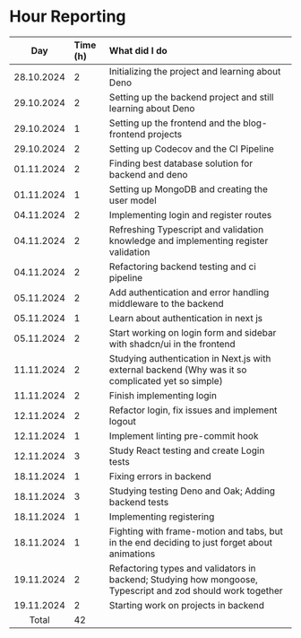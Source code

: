 # Hour Reporting

|    Day     | Time (h) | What did I do                                                                                               |
| :--------: | :------- | :---------------------------------------------------------------------------------------------------------- |
| 28.10.2024 | 2        | Initializing the project and learning about Deno                                                            |
| 29.10.2024 | 2        | Setting up the backend project and still learning about Deno                                                |
| 29.10.2024 | 1        | Setting up the frontend and the blog-frontend projects                                                      |
| 29.10.2024 | 2        | Setting up Codecov and the CI Pipeline                                                                      |
| 01.11.2024 | 2        | Finding best database solution for backend and deno                                                         |
| 01.11.2024 | 1        | Setting up MongoDB and creating the user model                                                              |
| 04.11.2024 | 2        | Implementing login and register routes                                                                      |
| 04.11.2024 | 2        | Refreshing Typescript and validation knowledge and implementing register validation                         |
| 04.11.2024 | 2        | Refactoring backend testing and ci pipeline                                                                 |
| 05.11.2024 | 2        | Add authentication and error handling middleware to the backend                                             |
| 05.11.2024 | 1        | Learn about authentication in next js                                                                       |
| 05.11.2024 | 2        | Start working on login form and sidebar with shadcn/ui in the frontend                                      |
| 11.11.2024 | 2        | Studying authentication in Next.js with external backend (Why was it so complicated yet so simple)          |
| 11.11.2024 | 2        | Finish implementing login                                                                                   |
| 12.11.2024 | 2        | Refactor login, fix issues and implement logout                                                             |
| 12.11.2024 | 1        | Implement linting pre-commit hook                                                                           |
| 12.11.2024 | 3        | Study React testing and create Login tests                                                                  |
| 18.11.2024 | 1        | Fixing errors in backend                                                                                    |
| 18.11.2024 | 3        | Studying testing Deno and Oak; Adding backend tests                                                         |
| 18.11.2024 | 1        | Implementing registering                                                                                    |
| 18.11.2024 | 1        | Fighting with frame-motion and tabs, but in the end deciding to just forget about animations                |
| 19.11.2024 | 2        | Refactoring types and validators in backend; Studying how mongoose, Typescript and zod should work together |
| 19.11.2024 | 2        | Starting work on projects in backend                                                                        |
|   Total    | 42       |                                                                                                             |
